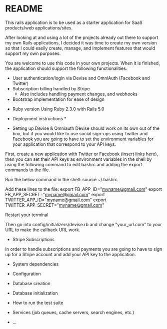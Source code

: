 # README

This rails application is to be used as a starter application for SaaS products/web applications/sites.

After looking at and using a lot of the projects already out there to support my own Rails applications, I decided it was time to create my own version so that I could easily create, manage, and implement features that would support my own purposes.

You are welcome to use this code in your own projects. When it is finished, the application should support the following functionalities.
  - User authentication/login via Devise and OmniAuth (Facebook and Twitter)
  - Subscription billing handled by Stripe
      - Also includes handling payment changes, and webhooks
  - Bootstrap implementation for ease of design

* Ruby version
Using Ruby 2.3.0 with Rails 5.0

* Deployment instructions *

* Setting up Devise & Omniauth
Devise should work on its own out of the box, but if you would like to use social sign-ups using Twitter and Facebook you are going to have to set the environment variables for your application that correspond to your API keys. 

First, create a new application with Twitter or Facebook (insert links here), then you can set their API keys as environment variables in the shell by using the following command to edit bashrc and adding the export commands to the file.

Run the below command in the shell:
source ~/.bashrc

Add these lines to the file:
export FB_APP_ID="myname@gmail.com"
export FB_APP_SECRET="myname@gmail.com"
export TWITTER_APP_ID="myname@gmail.com"
export TWITTER_APP_SECRET="myname@gmail.com"

Restart your terminal

Then go into config/initializers/devise.rb and change "your_url.com" to your URL to make the callback URL work.


* Stripe Subscriptions

In order to handle subscriptions and payments you are going to have to sign up for a Stripe account and add your API key to the application.

* System dependencies

* Configuration

* Database creation

* Database initialization

* How to run the test suite

* Services (job queues, cache servers, search engines, etc.)


* ...
